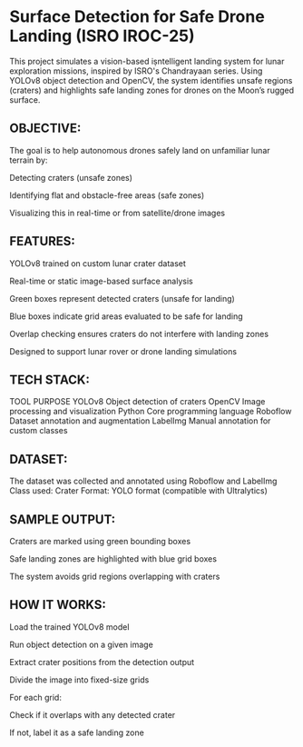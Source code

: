 # Surface Detection for Safe Drone Landing (ISRO IROC-25)
This project simulates a vision-based iṣntelligent landing system for lunar exploration missions, inspired by ISRO's Chandrayaan series. Using YOLOv8 object detection and OpenCV, the system identifies unsafe regions (craters) and highlights safe landing zones for drones on the Moon’s rugged surface.


## OBJECTIVE:
The goal is to help autonomous drones safely land on unfamiliar lunar terrain by:

Detecting craters (unsafe zones)

Identifying flat and obstacle-free areas (safe zones)

Visualizing this in real-time or from satellite/drone images

## FEATURES:
YOLOv8 trained on custom lunar crater dataset

Real-time or static image-based surface analysis

Green boxes represent detected craters (unsafe for landing)

Blue boxes indicate grid areas evaluated to be safe for landing

Overlap checking ensures craters do not interfere with landing zones

Designed to support lunar rover or drone landing simulations

## TECH STACK:
TOOL	    PURPOSE
YOLOv8	    Object detection of craters
OpenCV	    Image processing and visualization
Python	    Core programming language
Roboflow	Dataset annotation and augmentation
LabelImg	Manual annotation for custom classes

## DATASET:
The dataset was collected and annotated using Roboflow and LabelImg
Class used: Crater
Format: YOLO format (compatible with Ultralytics)


## SAMPLE OUTPUT:

Craters are marked using green bounding boxes

Safe landing zones are highlighted with blue grid boxes

The system avoids grid regions overlapping with craters

## HOW IT WORKS:
Load the trained YOLOv8 model

Run object detection on a given image

Extract crater positions from the detection output

Divide the image into fixed-size grids

For each grid:

Check if it overlaps with any detected crater

If not, label it as a safe landing zone
